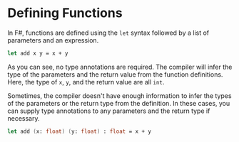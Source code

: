 # Defining Functions

In F#, functions are defined using the `let` syntax followed by a list of parameters and an expression.

```fsharp
let add x y = x + y
```

As you can see, no type annotations are required. The compiler will infer the type of the parameters and the return value from the function definitions. Here, the type of `x`, `y`, and the return value are all `int`.

Sometimes, the compiler doesn't have enough information to infer the types of the parameters or the return type from the definition. In these cases, you can supply type annotations to any parameters and the return type if necessary.

```fsharp
let add (x: float) (y: float) : float = x + y
```